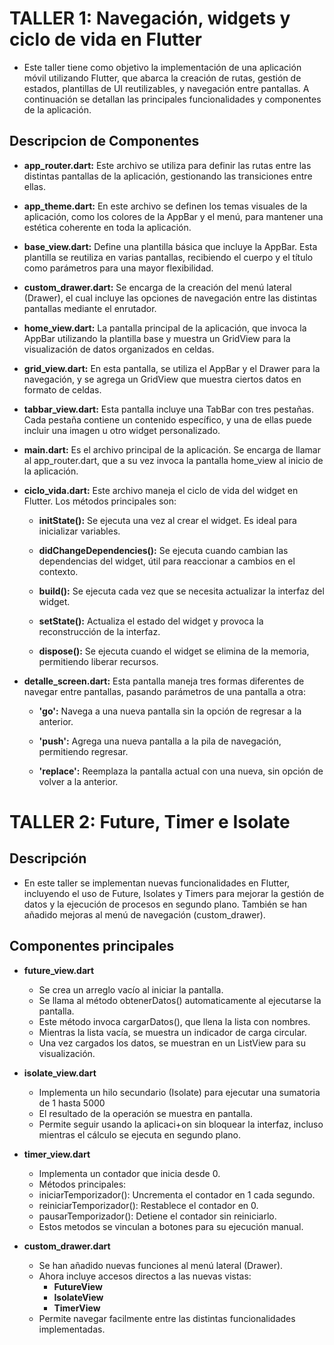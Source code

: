 # TALLER 1: Navegación, widgets y ciclo de vida en Flutter

* Este taller tiene como objetivo la implementación de una aplicación móvil utilizando Flutter, que abarca la creación de rutas, gestión de estados, plantillas de UI reutilizables, y navegación entre pantallas. A continuación se detallan las principales funcionalidades y componentes de la aplicación.

## Descripcion de Componentes

* **app_router.dart:** Este archivo se utiliza para definir las rutas entre las distintas pantallas de la aplicación, gestionando las transiciones entre ellas.

* **app_theme.dart:** En este archivo se definen los temas visuales de la aplicación, como los colores de la AppBar y el menú, para mantener una estética coherente en toda la aplicación.

* **base_view.dart:**  Define una plantilla básica que incluye la AppBar. Esta plantilla se reutiliza en varias pantallas, recibiendo el cuerpo y el título como parámetros para una mayor flexibilidad.

* **custom_drawer.dart:** Se encarga de la creación del menú lateral (Drawer), el cual incluye las opciones de navegación entre las distintas pantallas mediante el enrutador.

* **home_view.dart:** La pantalla principal de la aplicación, que invoca la AppBar utilizando la plantilla base y muestra un GridView para la visualización de datos organizados en celdas.

* **grid_view.dart:** En esta pantalla, se utiliza el AppBar y el Drawer para la navegación, y se agrega un GridView que muestra ciertos datos en formato de celdas.

* **tabbar_view.dart:** Esta pantalla incluye una TabBar con tres pestañas. Cada pestaña contiene un contenido específico, y una de ellas puede incluir una imagen u otro widget personalizado.

* **main.dart:** Es el archivo principal de la aplicación. Se encarga de llamar al app_router.dart, que a su vez invoca la pantalla home_view al inicio de la aplicación.

* **ciclo_vida.dart:** Este archivo maneja el ciclo de vida del widget en Flutter. Los métodos principales son:

  * **initState():** Se ejecuta una vez al crear el widget. Es ideal para inicializar variables.

  * **didChangeDependencies():** Se ejecuta cuando cambian las dependencias del widget, útil para reaccionar a cambios en el contexto.

  * **build():** Se ejecuta cada vez que se necesita actualizar la interfaz del widget.

  * **setState():** Actualiza el estado del widget y provoca la reconstrucción de la interfaz.
    
  * **dispose():** Se ejecuta cuando el widget se elimina de la memoria, permitiendo liberar recursos.
     
* **detalle_screen.dart:** Esta pantalla maneja tres formas diferentes de navegar entre pantallas, pasando parámetros de una pantalla a otra:

  * **'go':** Navega a una nueva pantalla sin la opción de regresar a la anterior.

  * **'push':** Agrega una nueva pantalla a la pila de navegación, permitiendo regresar.

  * **'replace':** Reemplaza la pantalla actual con una nueva, sin opción de volver a la anterior.

# TALLER 2: Future, Timer e Isolate
## Descripción
* En este taller se implementan nuevas funcionalidades en Flutter, incluyendo el uso de Future, Isolates y Timers para mejorar la gestión de datos y la ejecución de procesos en segundo plano. También se han añadido mejoras al menú de navegación (custom_drawer).

## Componentes principales

* **future_view.dart**
  *  Se crea un arreglo vacío al iniciar la pantalla.
  *  Se llama al método obtenerDatos() automaticamente al ejecutarse la pantalla.
  *  Este método invoca cargarDatos(), que llena la lista con nombres.
  *  Mientras la lista vacía, se muestra un indicador de carga circular.
  *  Una vez cargados los datos, se muestran en un ListView para su visualización.
    
* **isolate_view.dart**
  *  Implementa un hilo secundario (Isolate) para ejecutar una sumatoria de 1 hasta 5000
  *  El resultado de la operación se muestra en pantalla.
  *  Permite seguir usando la aplicaci+on sin bloquear la interfaz, incluso mientras el cálculo se ejecuta en segundo plano.

* **timer_view.dart**
  *  Implementa un contador que inicia desde 0.
  *  Métodos principales:
    *  iniciarTemporizador(): Uncrementa el contador en 1 cada segundo.
    *  reiniciarTemporizador(): Restablece el contador en 0.
    *  pausarTemporizador(): Detiene el contador sin reiniciarlo.
  *  Estos metodos se vinculan a botones para su ejecución manual.
* **custom_drawer.dart**
  * Se han añadido nuevas funciones al menú lateral (Drawer).
  * Ahora incluye accesos directos a las nuevas vistas:
    * **FutureView**
    * **IsolateView**
    * **TimerView**
  * Permite navegar facilmente entre las distintas funcionalidades implementadas.
